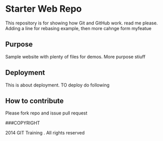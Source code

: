 # Starter Web Repo

This repository is for showing how Git and GitHub work. read me please. Adding a line for rebasing example, then more cahnge form myfeatue

## Purpose

Sample website with plenty of files for demos. More purpose stiuff

## Deployment

This is about deployment. TO deploy do following

## How to contribute

Please fork repo and issue pull request

###COPYRIGHT

2014 GIT Training . All rights reserved